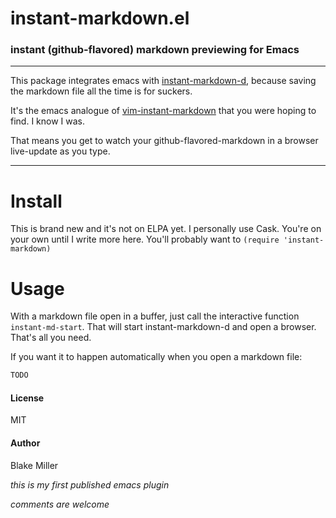 # instant-markdown.el

### instant (github-flavored) markdown previewing for Emacs

-------

This package integrates emacs with [instant-markdown-d]( https://github.com/suan/instant-markdown-d ), because saving the markdown file all the time is for suckers.

It's the emacs analogue of [vim-instant-markdown]( https://github.com/suan/vim-instant-markdown ) that you were hoping to find. I know I was.

That means you get to watch your github-flavored-markdown in a browser live-update as you type.

-----------



# Install

This is brand new and it's not on ELPA yet. I personally use Cask. You're on your own until I write more here. You'll probably want to `(require 'instant-markdown)`


# Usage

With a markdown file open in a buffer, just call the interactive function `instant-md-start`. That will start instant-markdown-d and open a browser. That's all you need.

If you want it to happen automatically when you open a markdown file:

```lisp
TODO
```

#### License

MIT

#### Author

Blake Miller

*this is my first published emacs plugin*

*comments are welcome*